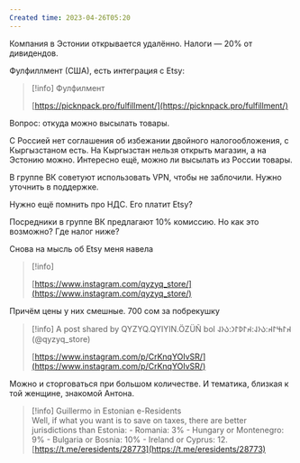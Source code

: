 ```yaml
---
Created time: 2023-04-26T05:20
---
```

Компания в Эстонии открывается удалённо. Налоги — 20% от дивидендов.

Фулфиллмент (США), есть интеграция с Etsy:

> [!info] Фулфилмент  
>  
> [https://picknpack.pro/fulfillment/](https://picknpack.pro/fulfillment/)  

Вопрос: откуда можно высылать товары.

С Россией нет соглашения об избежании двойного налогообложения, с Кыргызстаном есть. На Кыргызстан нельзя открыть магазин, а на Эстонию можно. Интересно ещё, можно ли высылать из России товары.

В группе ВК советуют использовать VPN, чтобы не заблочили. Нужно уточнить в поддержке.

Нужно ещё помнить про НДС. Его платит Etsy?

Посредники в группе ВК предлагают 10% комиссию. Но как это возможно? Где налог ниже?

Снова на мысль об Etsy меня навела

> [!info]  
>  
> [https://www.instagram.com/qyzyq_store/](https://www.instagram.com/qyzyq_store/)  

Причём цены у них смешные. 700 сом за побрекушку

> [!info] A post shared by QYZYQ.QYIYIN.ÖZÜÑ bol 𐰴𐰃𐰕𐰃𐰴:𐰉𐰆𐰞:𐰴𐰃𐰖𐰃𐰣:𐰉𐰆𐰞 (@qyzyq_store)  
>  
> [https://www.instagram.com/p/CrKnqYOIvSR/](https://www.instagram.com/p/CrKnqYOIvSR/)  

Можно и сторговаться при большом количестве. И тематика, близкая к той женщине, знакомой Антона.

> [!info] Guillermo in Estonian e-Residents  
> Well, if what you want is to save on taxes, there are better jurisdictions than Estonia: - Romania: 3% - Hungary or Montenegro: 9% - Bulgaria or Bosnia: 10% - Ireland or Cyprus: 12.  
> [https://t.me/eresidents/28773](https://t.me/eresidents/28773)